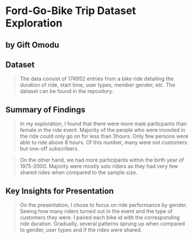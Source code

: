 # Ford-Go-Bike Trip Dataset Exploration

## by Gift Omodu

## Dataset

> The data consist of 174952 entries from a bike ride detailing the duration of ride, start time, user types, member gender, etc. The dataset can be found in the repository.

## Summary of Findings

> In my exploration, I found that there were more male particpants than female in the ride event. Majority of the people who were invovled in the ride could only go on for less than 3hours. Only few persons were able to ride above 8 hours. Of this number, many were not customers but one-off subscribers.

> On the other hand, we had more participants within the birth year of 1975-2000. Majority were mostly solo riders as they had very few shared rides when compared to the sample size.

## Key Insights for Presentation

> On the presentation, I chose to focus on ride performance by gender. Seeing how many riders turned out in the event and the type of customers they were.
> I paired each bike id with the corresponding ride duration. Gradually, several patterns sprung up when compared to gender, user types and if the rides were shared.